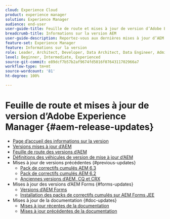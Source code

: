 ```yaml
---
cloud: Experience Cloud
product: experience manager
solution: Experience Manager
audience: end-user
user-guide-title: Feuille de route et mises à jour de version d’Adobe Experience Manager
breadcrumb-title: Informations sur la version AEM
user-guide-description: Reportez-vous aux dernières mises à jour d’AEM.
feature-set: Experience Manager
feature: Informations sur la version
role: Leader, Architect, Developer, Data Architect, Data Engineer, Administrator, Business Practitioner
level: Beginner, Intermediate, Experienced
source-git-commit: e89dcf7b57b2af9674fd5016f0764311702966a7
workflow-type: tm+mt
source-wordcount: '81'
ht-degree: 100%

---
```



# Feuille de route et mises à jour de version d’Adobe Experience Manager {#aem-release-updates}

+ [Page d’accueil des informations sur la version ](home.md)
+ [Versions mises à jour d’AEM](aem-releases-updates.md)
+ [Feuille de route des versions d’AEM](update-releases-roadmap.md)
+ [Définitions des véhicules de version de mise à jour d’AEM](update-release-vehicle-definitions.md)
+ Mises à jour de versions précédentes {#previous-updates}
   + [Pack de correctifs cumulés AEM 6.3](release-notes-aem-6-3-cumulative-fix-pack.md)
   + [Pack de correctifs cumulés AEM 6.2](release-notes-aem-6-2-cumulative-fix-pack.md)
   + [Anciennes versions d’AEM, CQ et CRX](aem-previous-versions.md)
+ Mises à jour des versions d’AEM Forms {#forms-updates}
   + [Versions d’AEM Forms](aem-forms-releases.md)
   + [Installation des packs de correctifs cumulés sur AEM Forms JEE](install-cfp-aem-forms-jee.md)
+ Mises à jour de la documentation {#doc-updates}
   + [Mises à jour récentes de la documentation](documentation-updates.md)
   + [Mises à jour précédentes de la documentation](previous-documentation-updates.md)
